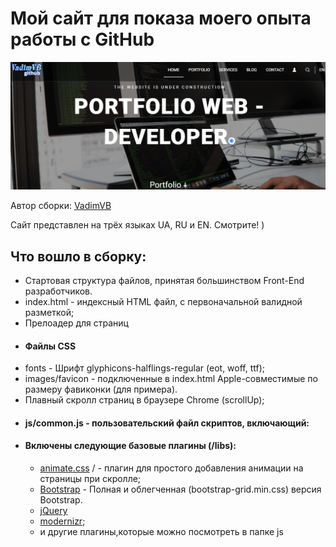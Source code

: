 <h1>Мой сайт для показа моего опыта работы с GitHub</h1>

<p>
	<img src="https://github.com/VadimVBond/mygitexample/blob/master/images/preview.png" alt="Site GitHub">
</p>

<p>Автор сборки: <a href="http://vvebdes.pp.ua/pfsm/" target="_blank">VadimVB</a></p>
<p>Cайт представлен на трёх языках UA, RU и EN. Смотрите! )</p>

<h2>Что вошло в сборку:</h2>

<ul>
	<li>Стартовая структура файлов, принятая большинством Front-End разработчиков.</li>
	<li>index.html - индексный HTML файл, с первоначальной валидной разметкой;</li>
	<li>Прелоадер для страниц </li>
	<li><h4>Файлы CSS </h4>	</li>
	<li>fonts - Шрифт glyphicons-halflings-regular (eot, woff, ttf);</li>
	<li>images/favicon - подключенные в index.html Apple-совместимые по размеру фавиконки (для примера).</li>
	<li>Плавный скролл страниц в браузере Chrome (scrollUp);</li>
	<li><h4>js/common.js - пользовательский файл скриптов, включающий:</h4></li>
	<li><h4>Включены следующие базовые плагины (/libs):</h4>
		<ul>
			<li><a href="http://daneden.github.io/animate.css/" target="_blank">animate.css</a> / - плагин для простого добавления анимации на страницы при скролле;</li>
			<li><a href="http://getbootstrap.com/" target="_blank">Bootstrap</a> - Полная и облегченная (bootstrap-grid.min.css) версия Bootstrap.</li>
			<li><a href="https://jquery.com" target="_blank">jQuery</a></li>
			<li><a href="http://modernizr.com" target="_blank">modernizr</a>;</li>
			<li>и другие плагины,которые  можно посмотреть в папке js</li>
		</ul>
	</li>
</ul>

